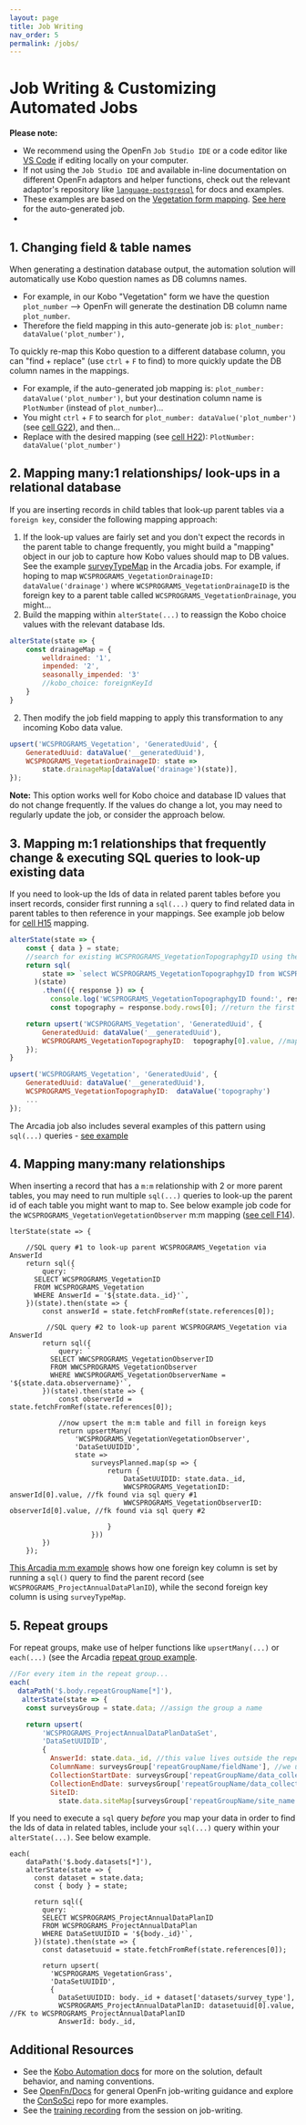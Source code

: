 ```yaml
---
layout: page
title: Job Writing
nav_order: 5
permalink: /jobs/
---
```


# Job Writing & Customizing Automated Jobs
**Please note:** 
- We recommend using the OpenFn `Job Studio IDE` or a code editor like [VS Code](https://code.visualstudio.com/download) if editing locally on your computer. 
- If not using the `Job Studio IDE` and available in-line documentation on different OpenFn adaptors and helper functions, check out the relevant adaptor's repository like [`language-postgresql`](https://github.com/OpenFn/language-postgresql) for docs and examples. 
- These examples are based on the [Vegetation form mapping](https://docs.google.com/spreadsheets/d/1LHmKtQTGZEJqm6taUqpIaylYA11CXHNWmG8U0lL7Qd0/edit?ts=604662dc#gid=0). [See here](https://github.com/OpenFn/ConSoSci/blob/master/vegetation/VegetationClassficationAndTreeMeasurementForm.js) for the auto-generated job. 
- 

## 1. Changing field & table names
When generating a destination database output, the automation solution will automatically use Kobo question names as DB columns names. 
- For example, in our Kobo "Vegetation" form we have the question `plot_number` --> OpenFn will generate the destination DB column name `plot_number`. 
- Therefore the field mapping in this auto-generate job is: `plot_number: dataValue('plot_number'),`

To quickly re-map this Kobo question to a different database column, you can "find + replace" (use `ctrl` + `F` to find) to more quickly update the DB column names in the mappings. 
- For example, if the auto-generated job mapping is: `plot_number: dataValue('plot_number')`, but your destination column name is `PlotNumber` (instead of `plot_number`)...
- You might `ctrl` + `F` to search for  `plot_number: dataValue('plot_number')` (see [cell G22](https://docs.google.com/spreadsheets/d/1LHmKtQTGZEJqm6taUqpIaylYA11CXHNWmG8U0lL7Qd0/edit?ts=604662dc#gid=0)), and then...
- Replace with the desired mapping (see [cell H22](https://docs.google.com/spreadsheets/d/1LHmKtQTGZEJqm6taUqpIaylYA11CXHNWmG8U0lL7Qd0/edit?ts=604662dc#gid=0)): `PlotNumber: dataValue('plot_number')`

## 2. Mapping many:1 relationships/ look-ups in a relational database
If you are inserting records in child tables that look-up parent tables via a `foreign key`, consider the following mapping approach: 
1. If the look-up values are fairly set and you don't expect the records in the parent table to change frequently, you might build a "mapping" object in our job to capture how Kobo values should map to DB values. See the example [surveyTypeMap](https://github.com/OpenFn/ConSoSci/blob/master/arcadia/arcadiaSiteDataCollection.js#L153) in the Arcadia jobs. 
For example, if hoping to map `WCSPROGRAMS_VegetationDrainageID:  dataValue('drainage')` where `WCSPROGRAMS_VegetationDrainageID` is the foreign key to a parent table called `WCSPROGRAMS_VegetationDrainage`, you might...
1. Build the mapping within `alterState(...)` to reassign the Kobo choice values with the relevant database Ids.  
```js
alterState(state => {
    const drainageMap = {
        welldrained: '1',
        impended: '2',
        seasonally_impended: '3'
        //kobo_choice: foreignKeyId 
    }
}
```
2. Then modify the job field mapping to apply this transformation to any incoming Kobo data value.  
```js
upsert('WCSPROGRAMS_Vegetation', 'GeneratedUuid', {
    GeneratedUuid: dataValue('__generatedUuid'),
    WCSPROGRAMS_VegetationDrainageID: state =>
        state.drainageMap[dataValue('drainage')(state)],
});
```
**Note:** This option works well for Kobo choice and database ID values that do not change frequently. If the values do change a lot, you may need to regularly update the job, or consider the approach below. 

## 3. Mapping m:1 relationships that frequently change & executing SQL queries to look-up existing data
If you need to look-up the Ids of data in related parent tables before you insert records, consider first running a `sql(...)` query to find related data in parent tables to then reference in your mappings. See example job below for [cell H15](https://docs.google.com/spreadsheets/d/1LHmKtQTGZEJqm6taUqpIaylYA11CXHNWmG8U0lL7Qd0/edit?ts=604662dc#gid=0) mapping. 
```js
alterState(state => {
    const { data } = state;
    //search for existing WCSPROGRAMS_VegetationTopographgyID using the Kobo choice value to look-up and match against Name
    return sql(
        state => `select WCSPROGRAMS_VegetationTopographgyID from WCSPROGRAMS_VegetationTopographgy where WCSPROGRAMS_VegetationTopographgyName = '${data.topography}'`
      )(state)
        .then(({ response }) => {
          console.log('WCSPROGRAMS_VegetationTopographgyID found:', response);
          const topography = response.body.rows[0]; //return the first record found

    return upsert('WCSPROGRAMS_Vegetation', 'GeneratedUuid', {
        GeneratedUuid: dataValue('__generatedUuid'),
        WCSPROGRAMS_VegetationTopographyID:  topography[0].value, //map ID value returned by sql query above
    });
}

upsert('WCSPROGRAMS_Vegetation', 'GeneratedUuid', {
    GeneratedUuid: dataValue('__generatedUuid'),
    WCSPROGRAMS_VegetationTopographyID:  dataValue('topography')
    ...
});
```
The Arcadia job also includes several examples of this pattern using `sql(...)` queries - [see example](https://github.com/OpenFn/ConSoSci/blob/master/arcadia/arcadiaSiteDataCollection.js#L753-L770)

## 4. Mapping many:many relationships 
When inserting a record that has a `m:m` relationship with 2 or more parent tables, you may need to run multiple `sql(...)` queries to look-up the parent id of each table you might want to map to. See below example job code for the `WCSPROGRAMS_VegetationVegetationObserver` m:m mapping ([see cell F14](https://docs.google.com/spreadsheets/d/1LHmKtQTGZEJqm6taUqpIaylYA11CXHNWmG8U0lL7Qd0/edit?ts=604662dc#gid=0)).
```
lterState(state => {

    //SQL query #1 to look-up parent WCSPROGRAMS_Vegetation via AnswerId
    return sql({
        query: `
      SELECT WCSPROGRAMS_VegetationID
      FROM WCSPROGRAMS_Vegetation
      WHERE AnswerId = '${state.data._id}'`,
    })(state).then(state => {
        const answerId = state.fetchFromRef(state.references[0]);

         //SQL query #2 to look-up parent WCSPROGRAMS_Vegetation via AnswerId
        return sql({
            query: `
          SELECT WWCSPROGRAMS_VegetationObserverID
          FROM WWCSPROGRAMS_VegetationObserver
          WHERE WWCSPROGRAMS_VegetationObserverName = '${state.data.observername}'`,
        })(state).then(state => {
            const observerId = state.fetchFromRef(state.references[0]);

            //now upsert the m:m table and fill in foreign keys
            return upsertMany(
                'WCSPROGRAMS_VegetationVegetationObserver',
                'DataSetUUIDID',
                state =>
                    surveysPlanned.map(sp => {
                        return {
                            DataSetUUIDID: state.data._id,
                            WWCSPROGRAMS_VegetationID: answerId[0].value, //fk found via sql query #1
                            WWCSPROGRAMS_VegetationObserverID: observerId[0].value, //fk found via sql query #2

                        }
                    }))
        })
    });
```

[This Arcadia m:m example](https://github.com/OpenFn/ConSoSci/blob/master/arcadia/arcadiaSiteDataCollection.js#L329-L366) shows how one foreign key column is set by running a `sql()` query to find the parent record (see `WCSPROGRAMS_ProjectAnnualDataPlanID`), while the second foreign key column is using `surveyTypeMap`. 

## 5. Repeat groups
For repeat groups, make use of helper functions like `upsertMany(...)` or `each(...)` (see the Arcadia [repeat group example](https://github.com/OpenFn/ConSoSci/blob/master/arcadia/arcadiaSiteDataCollection.js#L521-L542). 
```js
//For every item in the repeat group...
each(
  dataPath('$.body.repeatGroupName[*]'),
   alterState(state => {
    const surveysGroup = state.data; //assign the group a name

    return upsert(
        'WCSPROGRAMS_ProjectAnnualDataPlanDataSet',
        'DataSetUUIDID',
        {
          AnswerId: state.data._id, //this value lives outside the repeat group, so we use state.data.fieldName
          ColumnName: surveysGroup['repeatGroupName/fieldName'], //we use this path when mapping fields that live within repeat group
          CollectionStartDate: surveysGroup['repeatGroupName/data_collection_start'], 
          CollectionEndDate: surveysGroup['repeatGroupName/data_collection_end'],
          SiteID:
            state.data.siteMap[surveysGroup['repeatGroupName/site_name']],
```
If you need to execute a `sql` query _before_ you map your data in order to find the Ids of data in related tables, include your `sql(...)` query within your `alterState(...)`. See below example.
```
each(
    dataPath('$.body.datasets[*]'),
    alterState(state => {
      const dataset = state.data;
      const { body } = state;
  
      return sql({
        query: `
        SELECT WCSPROGRAMS_ProjectAnnualDataPlanID
        FROM WCSPROGRAMS_ProjectAnnualDataPlan
        WHERE DataSetUUIDID = '${body._id}'`,
      })(state).then(state => {
        const datasetuuid = state.fetchFromRef(state.references[0]);
       
        return upsert(
          'WCSPROGRAMS_VegetationGrass',
          'DataSetUUIDID',
          {
            DataSetUUIDID: body._id + dataset['datasets/survey_type'],
            WCSPROGRAMS_ProjectAnnualDataPlanID: datasetuuid[0].value, //FK to WCSPROGRAMS_ProjectAnnualDataPlanID
            AnswerId: body._id,
```

## Additional Resources
- See the [Kobo Automation docs](https://openfn.github.io/ConSoSci/kobo-automation/) for more on the solution, default behavior, and naming conventions. 
- See [OpenFn/Docs](https://docs.openfn.org/documentation/build/jobs/) for general OpenFn job-writing guidance and explore the [ConSoSci](https://github.com/OpenFn/ConSoSci) repo for more examples. 
- See the [training recording](https://www.youtube.com/watch?v=ScmZt9PIJqQ&list=PL1pD3-abjHJ3d-6hB2zN5ia2z7tH_CtX9&index=4) from the session on job-writing.
